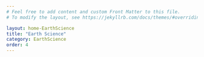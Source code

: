 ```yaml
---
# Feel free to add content and custom Front Matter to this file.
# To modify the layout, see https://jekyllrb.com/docs/themes/#overriding-theme-defaults

layout: home-EarthScience
title: "Earth Science"
category: EarthScience
order: 4
---
```

